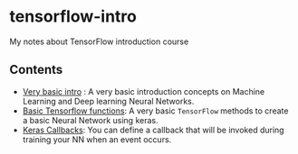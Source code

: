 # tensorflow-intro
My notes about TensorFlow introduction course

## Contents
* [Very basic intro](/basic-intro.md) : A very basic introduction concepts on Machine Learning and Deep learning Neural Networks. 
* [Basic Tensorflow functions](/basic-tf-functions.md): A very basic `TensorFlow` methods to create a basic Neural Network using keras.
* [Keras Callbacks](/keras-callbacks.md): You can define a callback that will be invoked during training your NN when an event occurs.
